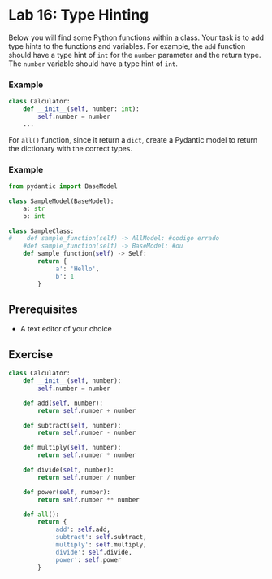 # Lab 16: Type Hinting

Below you will find some Python functions within a class. Your task is to add type hints to the functions and variables. For example, the `add` function should have a type hint of `int` for the `number` parameter and the return type. The `number` variable should have a type hint of `int`.

### Example
```python
class Calculator:
    def __init__(self, number: int):
        self.number = number
    ...
```

For `all()` function, since it return a `dict`, create a Pydantic model to return the dictionary with the correct types.

### Example
```python
from pydantic import BaseModel

class SampleModel(BaseModel):
    a: str
    b: int

class SampleClass:
#    def sample_function(self) -> AllModel: #codigo errado
    #def sample_function(self) -> BaseModel: #ou
    def sample_function(self) -> Self: 
        return {
            'a': 'Hello',
            'b': 1
        }
```

## Prerequisites

- A text editor of your choice

## Exercise

```python
class Calculator:
    def __init__(self, number):
        self.number = number

    def add(self, number):
        return self.number + number

    def subtract(self, number):
        return self.number - number

    def multiply(self, number):
        return self.number * number

    def divide(self, number):
        return self.number / number

    def power(self, number):
        return self.number ** number

    def all():
        return {
            'add': self.add,
            'subtract': self.subtract,
            'multiply': self.multiply,
            'divide': self.divide,
            'power': self.power
        }
```
